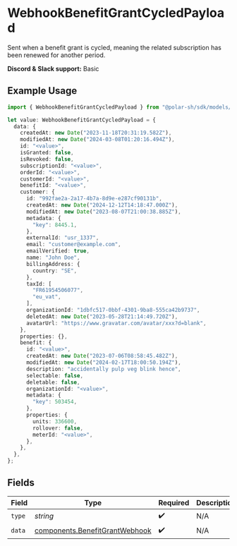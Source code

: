 # WebhookBenefitGrantCycledPayload

Sent when a benefit grant is cycled,
meaning the related subscription has been renewed for another period.

**Discord & Slack support:** Basic

## Example Usage

```typescript
import { WebhookBenefitGrantCycledPayload } from "@polar-sh/sdk/models/components/webhookbenefitgrantcycledpayload.js";

let value: WebhookBenefitGrantCycledPayload = {
  data: {
    createdAt: new Date("2023-11-18T20:31:19.582Z"),
    modifiedAt: new Date("2024-03-08T01:20:16.494Z"),
    id: "<value>",
    isGranted: false,
    isRevoked: false,
    subscriptionId: "<value>",
    orderId: "<value>",
    customerId: "<value>",
    benefitId: "<value>",
    customer: {
      id: "992fae2a-2a17-4b7a-8d9e-e287cf90131b",
      createdAt: new Date("2024-12-12T14:18:47.000Z"),
      modifiedAt: new Date("2023-08-07T21:00:38.885Z"),
      metadata: {
        "key": 8445.1,
      },
      externalId: "usr_1337",
      email: "customer@example.com",
      emailVerified: true,
      name: "John Doe",
      billingAddress: {
        country: "SE",
      },
      taxId: [
        "FR61954506077",
        "eu_vat",
      ],
      organizationId: "1dbfc517-0bbf-4301-9ba8-555ca42b9737",
      deletedAt: new Date("2023-05-28T21:14:49.720Z"),
      avatarUrl: "https://www.gravatar.com/avatar/xxx?d=blank",
    },
    properties: {},
    benefit: {
      id: "<value>",
      createdAt: new Date("2023-07-06T08:58:45.482Z"),
      modifiedAt: new Date("2024-02-17T18:00:50.194Z"),
      description: "accidentally pulp veg blink hence",
      selectable: false,
      deletable: false,
      organizationId: "<value>",
      metadata: {
        "key": 503454,
      },
      properties: {
        units: 336600,
        rollover: false,
        meterId: "<value>",
      },
    },
  },
};
```

## Fields

| Field                                                                            | Type                                                                             | Required                                                                         | Description                                                                      | Example                                                                          |
| -------------------------------------------------------------------------------- | -------------------------------------------------------------------------------- | -------------------------------------------------------------------------------- | -------------------------------------------------------------------------------- | -------------------------------------------------------------------------------- |
| `type`                                                                           | *string*                                                                         | :heavy_check_mark:                                                               | N/A                                                                              | benefit_grant.cycled                                                             |
| `data`                                                                           | [components.BenefitGrantWebhook](../../models/components/benefitgrantwebhook.md) | :heavy_check_mark:                                                               | N/A                                                                              |                                                                                  |